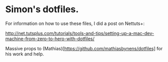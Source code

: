 # Simon's dotfiles.

For information on how to use these files, I did a post on Nettuts+:

<http://net.tutsplus.com/tutorials/tools-and-tips/setting-up-a-mac-dev-machine-from-zero-to-hero-with-dotfiles/>

Massive props to (Mathias)[https://github.com/mathiasbynens/dotfiles] for his work and help.
